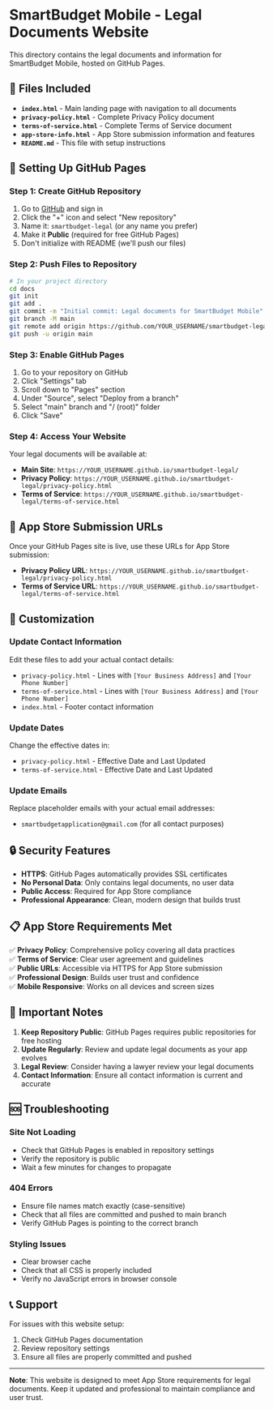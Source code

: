 # SmartBudget Mobile - Legal Documents Website

This directory contains the legal documents and information for SmartBudget Mobile, hosted on GitHub Pages.

## 📁 Files Included

- **`index.html`** - Main landing page with navigation to all documents
- **`privacy-policy.html`** - Complete Privacy Policy document
- **`terms-of-service.html`** - Complete Terms of Service document
- **`app-store-info.html`** - App Store submission information and features
- **`README.md`** - This file with setup instructions

## 🚀 Setting Up GitHub Pages

### Step 1: Create GitHub Repository
1. Go to [GitHub](https://github.com) and sign in
2. Click the "+" icon and select "New repository"
3. Name it: `smartbudget-legal` (or any name you prefer)
4. Make it **Public** (required for free GitHub Pages)
5. Don't initialize with README (we'll push our files)

### Step 2: Push Files to Repository
```bash
# In your project directory
cd docs
git init
git add .
git commit -m "Initial commit: Legal documents for SmartBudget Mobile"
git branch -M main
git remote add origin https://github.com/YOUR_USERNAME/smartbudget-legal.git
git push -u origin main
```

### Step 3: Enable GitHub Pages
1. Go to your repository on GitHub
2. Click "Settings" tab
3. Scroll down to "Pages" section
4. Under "Source", select "Deploy from a branch"
5. Select "main" branch and "/ (root)" folder
6. Click "Save"

### Step 4: Access Your Website
Your legal documents will be available at:
- **Main Site**: `https://YOUR_USERNAME.github.io/smartbudget-legal/`
- **Privacy Policy**: `https://YOUR_USERNAME.github.io/smartbudget-legal/privacy-policy.html`
- **Terms of Service**: `https://YOUR_USERNAME.github.io/smartbudget-legal/terms-of-service.html`

## 📱 App Store Submission URLs

Once your GitHub Pages site is live, use these URLs for App Store submission:

- **Privacy Policy URL**: `https://YOUR_USERNAME.github.io/smartbudget-legal/privacy-policy.html`
- **Terms of Service URL**: `https://YOUR_USERNAME.github.io/smartbudget-legal/terms-of-service.html`

## 🎨 Customization

### Update Contact Information
Edit these files to add your actual contact details:
- `privacy-policy.html` - Lines with `[Your Business Address]` and `[Your Phone Number]`
- `terms-of-service.html` - Lines with `[Your Business Address]` and `[Your Phone Number]`
- `index.html` - Footer contact information

### Update Dates
Change the effective dates in:
- `privacy-policy.html` - Effective Date and Last Updated
- `terms-of-service.html` - Effective Date and Last Updated

### Update Emails
Replace placeholder emails with your actual email addresses:
- `smartbudgetapplication@gmail.com` (for all contact purposes)

## 🔒 Security Features

- **HTTPS**: GitHub Pages automatically provides SSL certificates
- **No Personal Data**: Only contains legal documents, no user data
- **Public Access**: Required for App Store compliance
- **Professional Appearance**: Clean, modern design that builds trust

## 📋 App Store Requirements Met

✅ **Privacy Policy**: Comprehensive policy covering all data practices  
✅ **Terms of Service**: Clear user agreement and guidelines  
✅ **Public URLs**: Accessible via HTTPS for App Store submission  
✅ **Professional Design**: Builds user trust and confidence  
✅ **Mobile Responsive**: Works on all devices and screen sizes  

## 🚨 Important Notes

1. **Keep Repository Public**: GitHub Pages requires public repositories for free hosting
2. **Update Regularly**: Review and update legal documents as your app evolves
3. **Legal Review**: Consider having a lawyer review your legal documents
4. **Contact Information**: Ensure all contact information is current and accurate

## 🆘 Troubleshooting

### Site Not Loading
- Check that GitHub Pages is enabled in repository settings
- Verify the repository is public
- Wait a few minutes for changes to propagate

### 404 Errors
- Ensure file names match exactly (case-sensitive)
- Check that all files are committed and pushed to main branch
- Verify GitHub Pages is pointing to the correct branch

### Styling Issues
- Clear browser cache
- Check that all CSS is properly included
- Verify no JavaScript errors in browser console

## 📞 Support

For issues with this website setup:
1. Check GitHub Pages documentation
2. Review repository settings
3. Ensure all files are properly committed and pushed

---

**Note**: This website is designed to meet App Store requirements for legal documents. Keep it updated and professional to maintain compliance and user trust.
